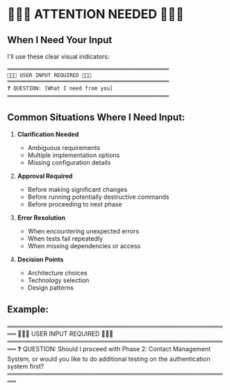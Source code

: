 # 🔔🔔🔔 ATTENTION NEEDED 🔔🔔🔔

## When I Need Your Input

I'll use these clear visual indicators:

```
════════════════════════════════════════════════════
🔔🔔🔔 USER INPUT REQUIRED 🔔🔔🔔
════════════════════════════════════════════════════
❓ QUESTION: [What I need from you]
════════════════════════════════════════════════════
```

## Common Situations Where I Need Input:

1. **Clarification Needed**

   - Ambiguous requirements
   - Multiple implementation options
   - Missing configuration details

2. **Approval Required**

   - Before making significant changes
   - Before running potentially destructive commands
   - Before proceeding to next phase

3. **Error Resolution**

   - When encountering unexpected errors
   - When tests fail repeatedly
   - When missing dependencies or access

4. **Decision Points**
   - Architecture choices
   - Technology selection
   - Design patterns

## Example:

════════════════════════════════════════════════════
🔔🔔🔔 USER INPUT REQUIRED 🔔🔔🔔
════════════════════════════════════════════════════
❓ QUESTION: Should I proceed with Phase 2: Contact Management System, or would you like to do additional testing on the authentication system first?
════════════════════════════════════════════════════
